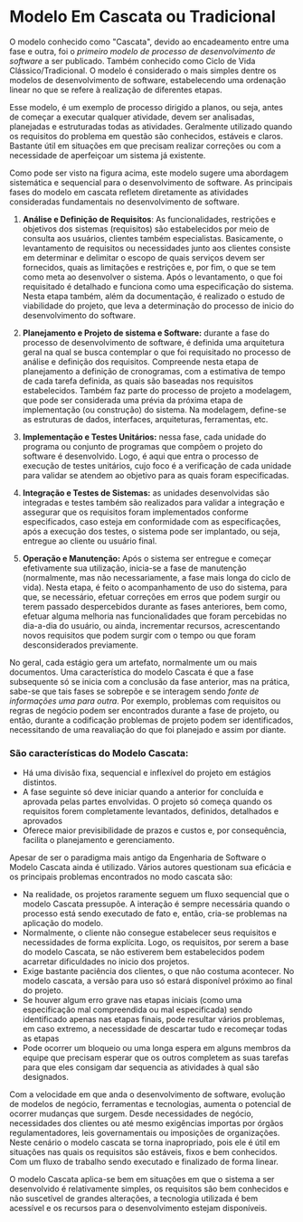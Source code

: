 # Modelo Em Cascata ou Tradicional

O modelo conhecido como "Cascata", devido ao encadeamento entre uma fase e outra, foi o *primeiro modelo de processo de desenvolvimento de software* a ser publicado.  Também conhecido como Ciclo de Vida Clássico/Tradicional. O modelo é considerado o mais simples dentre os modelos de desenvolvimento de software, estabelecendo uma ordenação linear no que se refere à realização de diferentes etapas.

Esse modelo, é um exemplo de processo dirigido a planos, ou seja, antes de começar a executar qualquer atividade, devem ser analisadas, planejadas e estruturadas todas as atividades.
Geralmente utilizado quando os requisitos do problema em questão são conhecidos, estáveis e claros. Bastante útil em situações em que precisam realizar correções ou com a necessidade de aperfeiçoar um sistema já existente.



Como pode ser visto na figura acima, este modelo sugere uma abordagem sistemática e sequencial para o desenvolvimento de software. As principais fases do modelo em cascata refletem diretamente as atividades consideradas fundamentais no desenvolvimento de software.

1.  **Análise e Definição de Requisitos**:  As funcionalidades, restrições e objetivos dos sistemas (requisitos) são estabelecidos por meio de consulta aos usuários, clientes também especialistas. Basicamente, o levantamento de requisitos ou necessidades junto aos clientes consiste em determinar e delimitar o escopo de quais serviços devem ser fornecidos, quais as limitações e restrições e, por fim, o que se tem como meta ao desenvolver o sistema. Após o levantamento, o que foi requisitado é detalhado e funciona como uma especificação do sistema. Nesta etapa também, além da documentação, é realizado o estudo de viabilidade do projeto, que leva a determinação do processo de inicio do desenvolvimento do software.

2. **Planejamento e Projeto de sistema e Software:** durante a fase do processo de desenvolvimento de software, é definida uma arquitetura geral na qual se busca contemplar o que foi requisitado no processo de análise e definição dos requisitos. Compreende nesta etapa de planejamento a definição de cronogramas, com a estimativa de tempo de cada tarefa definida, as quais são baseadas nos requisitos estabelecidos. Também faz parte do processo de projeto a modelagem, que pode ser considerada uma prévia da próxima etapa de implementação (ou construção) do sistema. Na modelagem, define-se as estruturas de dados, interfaces, arquiteturas, ferramentas, etc.

3. **Implementação e Testes Unitários:**  nessa fase, cada unidade do programa ou conjunto de programas que compõem o projeto do software é desenvolvido. Logo,  é aqui que entra o processo de execução de testes unitários, cujo foco é a verificação de cada unidade para validar se atendem ao objetivo para as quais foram especificadas.

4. **Integração e Testes de Sistemas:**  as unidades desenvolvidas são integradas e testes também são realizados para validar a integração e assegurar que os requisitos foram implementados conforme especificados, caso esteja em conformidade com as especificações, após a execução dos testes, o sistema pode ser implantado, ou seja, entregue ao cliente ou usuário final.

5. **Operação e Manutenção:** Após o sistema ser entregue e começar efetivamente sua utilização, inicia-se a fase de manutenção (normalmente, mas não necessariamente, a fase mais longa do ciclo de vida). Nesta etapa, é feito o acompanhamento de uso do sistema, para que, se necessário, efetuar correções em erros que podem surgir ou terem passado despercebidos durante as fases anteriores, bem como, efetuar alguma melhoria nas funcionalidades que foram percebidas no dia-a-dia do usuário, ou ainda, incrementar recursos, acrescentando novos requisitos que podem surgir com o tempo ou que foram desconsiderados previamente.

No geral, cada estágio gera um artefato, normalmente um ou mais documentos. Uma característica do modelo Cascata é que a fase subsequente só se inicia com a conclusão da fase anterior, mas na prática, sabe-se que tais fases se sobrepõe e se interagem sendo *fonte de informações uma para outra*. Por exemplo, problemas com requisitos ou regras de negócio podem ser encontrados durante a fase de projeto, ou então, durante a codificação problemas de projeto podem ser identificados, necessitando de uma reavaliação do que foi planejado e assim por diante.

###  São características do Modelo Cascata:

 - Há uma divisão fixa, sequencial e inflexível do projeto em estágios distintos.
 - A fase seguinte só deve iniciar quando a anterior for concluída e aprovada pelas partes envolvidas. O projeto só começa quando os requisitos forem completamente levantados, definidos, detalhados e aprovados
 - Oferece maior previsibilidade de prazos e custos e, por consequência, facilita o planejamento e gerenciamento.


Apesar de ser o paradigma mais antigo da Engenharia de Software o Modelo Cascata ainda é utilizado. Vários autores questionam sua eficácia e os principais problemas encontrados no modo cascata são:
 -  Na realidade, os projetos raramente seguem um fluxo sequencial que o modelo Cascata pressupõe. A interação é sempre necessária quando o processo está sendo executado de fato e, então, cria-se problemas na aplicação do modelo.
 - Normalmente, o cliente não consegue estabelecer seus requisitos e necessidades de forma explícita. Logo, os requisitos, por serem a base do modelo Cascata, se não estiverem bem estabelecidos podem acarretar dificuldades no inicio dos projetos.
 - Exige bastante paciência dos clientes, o que não costuma acontecer. No modelo cascata, a versão para uso só estará disponível próximo ao final do projeto.
 - Se houver algum erro grave nas etapas iniciais (como uma especificação mal compreendida ou mal especificada) sendo identificado apenas nas etapas finais, pode resultar vários problemas, em caso extremo, a necessidade de descartar tudo e recomeçar todas as etapas
 - Pode ocorrer um bloqueio ou uma longa espera em alguns membros da equipe que precisam esperar que os outros completem as suas tarefas para que eles consigam dar sequencia as atividades à qual são designados.

Com a velocidade em que anda o desenvolvimento de software,  evolução de modelos de negócio, ferramentas e tecnologias, aumenta o potencial de ocorrer mudanças que surgem. Desde necessidades de negócio, necessidades dos clientes ou até mesmo exigências importas por órgãos regulamentadores, leis governamentais ou imposições de organizações. Neste cenário o modelo cascata se torna inapropriado, pois ele é útil em situações nas quais os requisitos são estáveis, fixos e bem conhecidos. Com um fluxo de trabalho sendo executado e finalizado de forma linear.

O modelo Cascata aplica-se bem em situações em que o sistema a ser desenvolvido é relativamente simples, os requisitos são bem conhecidos e  não suscetível de grandes alterações, a tecnologia utilizada é bem acessível e os recursos para o desenvolvimento estejam disponíveis.

